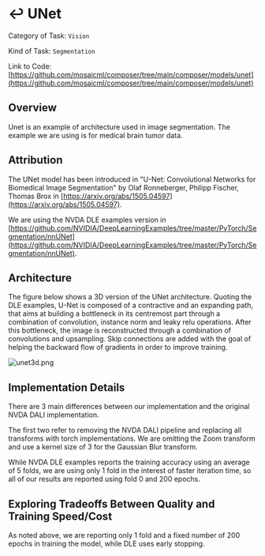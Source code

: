 # ↩️ UNet

Category of Task: `Vision`

Kind of Task: `Segmentation`

Link to Code: [https://github.com/mosaicml/composer/tree/main/composer/models/unet](https://github.com/mosaicml/composer/tree/main/composer/models/unet)

## Overview

Unet is an example of architecture used in image segmentation. The example we are using is for medical brain tumor data.

## Attribution

The UNet model has been introduced in "U-Net: Convolutional Networks for Biomedical Image Segmentation" by Olaf Ronneberger, Philipp Fischer, Thomas Brox in [https://arxiv.org/abs/1505.04597](https://arxiv.org/abs/1505.04597).

We are using the NVDA DLE examples version in
[https://github.com/NVIDIA/DeepLearningExamples/tree/master/PyTorch/Segmentation/nnUNet](https://github.com/NVIDIA/DeepLearningExamples/tree/master/PyTorch/Segmentation/nnUNet).

## Architecture

The figure below shows a 3D version of the UNet architecture. Quoting the DLE examples, U-Net is composed of a contractive and an expanding path, that aims at building a bottleneck in its centremost part through a combination of convolution, instance norm and leaky relu operations. After this bottleneck, the image is reconstructed through a combination of convolutions and upsampling. Skip connections are added with the goal of helping the backward flow of gradients in order to improve training.

![unet3d.png](https://storage.googleapis.com/docs.mosaicml.com/images/models/unet3d.png)

## Implementation Details

There are 3 main differences between our implementation and the original NVDA DALI implementation.

The first two refer to removing the NVDA DALI pipeline and replacing all transforms with torch implementations. We are omitting the Zoom transform and use a kernel size of 3 for the Gaussian Blur transform.

While NVDA DLE examples reports the training accuracy using an average of 5 folds, we are using only 1 fold in the interest of faster iteration time, so all of our results are reported using fold 0 and 200 epochs.

## Exploring Tradeoffs Between Quality and Training Speed/Cost

As noted above, we are reporting only 1 fold and a fixed number of 200 epochs in training the model, while DLE uses early stopping.